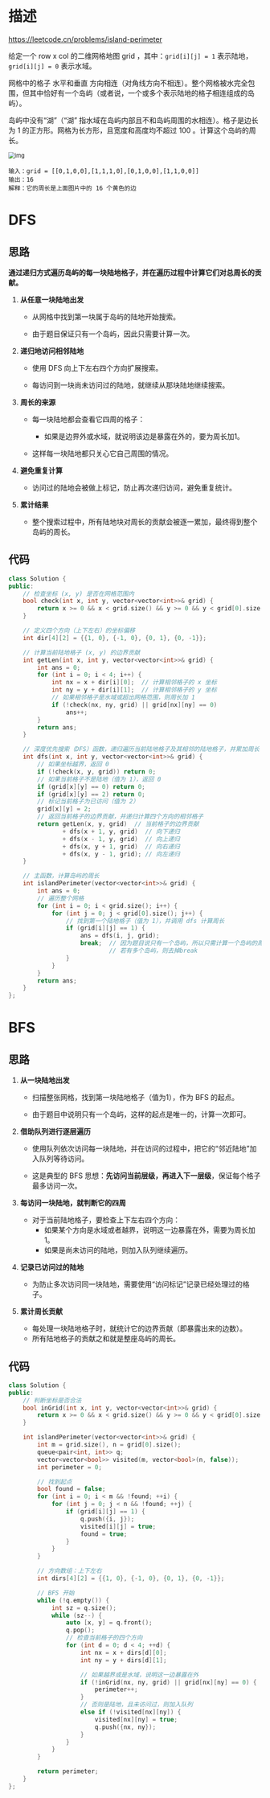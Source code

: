 # 描述

https://leetcode.cn/problems/island-perimeter

给定一个 row x col 的二维网格地图 grid ，其中：`grid[i][j] = 1` 表示陆地， `grid[i][j] = 0` 表示水域。

网格中的格子 水平和垂直 方向相连（对角线方向不相连）。整个网格被水完全包围，但其中恰好有一个岛屿（或者说，一个或多个表示陆地的格子相连组成的岛屿）。

岛屿中没有“湖”（“湖” 指水域在岛屿内部且不和岛屿周围的水相连）。格子是边长为 1 的正方形。网格为长方形，且宽度和高度均不超过 100 。计算这个岛屿的周长。

<img src="https://my--pic.oss-cn-beijing.aliyuncs.com/img/1741234573617-11091422-f2d2-4f1a-acd8-5bf93684161b.png" alt="img" style="zoom:80%;" />

```plain
输入：grid = [[0,1,0,0],[1,1,1,0],[0,1,0,0],[1,1,0,0]]
输出：16
解释：它的周长是上面图片中的 16 个黄色的边
```

# DFS

## 思路

**通过递归方式遍历岛屿的每一块陆地格子，并在遍历过程中计算它们对总周长的贡献。**

1. **从任意一块陆地出发**

   - 从网格中找到第一块属于岛屿的陆地开始搜索。

   - 由于题目保证只有一个岛屿，因此只需要计算一次。

2. **递归地访问相邻陆地**

   - 使用 DFS 向上下左右四个方向扩展搜索。

   - 每访问到一块尚未访问过的陆地，就继续从那块陆地继续搜索。

3. **周长的来源**

   - 每一块陆地都会查看它四周的格子：
     - 如果是边界外或水域，就说明该边是暴露在外的，要为周长加1。

   - 这样每一块陆地都只关心它自己周围的情况。

4. **避免重复计算**
   - 访问过的陆地会被做上标记，防止再次递归访问，避免重复统计。

5. **累计结果**
   - 整个搜索过程中，所有陆地块对周长的贡献会被逐一累加，最终得到整个岛屿的周长。

## 代码

```cpp
class Solution {
public:
    // 检查坐标 (x, y) 是否在网格范围内
    bool check(int x, int y, vector<vector<int>>& grid) {
        return x >= 0 && x < grid.size() && y >= 0 && y < grid[0].size();
    }

    // 定义四个方向（上下左右）的坐标偏移
    int dir[4][2] = {{1, 0}, {-1, 0}, {0, 1}, {0, -1}};

    // 计算当前陆地格子 (x, y) 的边界贡献
    int getLen(int x, int y, vector<vector<int>>& grid) {
        int ans = 0;
        for (int i = 0; i < 4; i++) {
            int nx = x + dir[i][0];  // 计算相邻格子的 x 坐标
            int ny = y + dir[i][1];  // 计算相邻格子的 y 坐标
            // 如果相邻格子是水域或超出网格范围，则周长加 1
            if (!check(nx, ny, grid) || grid[nx][ny] == 0)
                ans++;
        }
        return ans;
    }

    // 深度优先搜索（DFS）函数，递归遍历当前陆地格子及其相邻的陆地格子，并累加周长
    int dfs(int x, int y, vector<vector<int>>& grid) {
        // 如果坐标越界，返回 0
        if (!check(x, y, grid)) return 0;
        // 如果当前格子不是陆地（值为 1），返回 0
        if (grid[x][y] == 0) return 0;
        if (grid[x][y] == 2) return 0;
        // 标记当前格子为已访问（值为 2）
        grid[x][y] = 2;
        // 返回当前格子的边界贡献，并递归计算四个方向的相邻格子
        return getLen(x, y, grid)  // 当前格子的边界贡献
               + dfs(x + 1, y, grid)  // 向下递归
               + dfs(x - 1, y, grid)  // 向上递归
               + dfs(x, y + 1, grid)  // 向右递归
               + dfs(x, y - 1, grid); // 向左递归
    }

    // 主函数，计算岛屿的周长
    int islandPerimeter(vector<vector<int>>& grid) {
        int ans = 0;
        // 遍历整个网格
        for (int i = 0; i < grid.size(); i++) {
            for (int j = 0; j < grid[0].size(); j++) {
                // 找到第一个陆地格子（值为 1），并调用 dfs 计算周长
                if (grid[i][j] == 1) {
                    ans = dfs(i, j, grid);
                    break;  // 因为题目说只有一个岛屿，所以只需计算一个岛屿的周长
                    		// 若有多个岛屿，则去掉break
                }
            }
        }
        return ans;
    }
};
```

# BFS

## 思路

1. **从一块陆地出发**

   - 扫描整张网格，找到第一块陆地格子（值为1），作为 BFS 的起点。

   - 由于题目中说明只有一个岛屿，这样的起点是唯一的，计算一次即可。

2. **借助队列进行逐层遍历**

   - 使用队列依次访问每一块陆地，并在访问的过程中，把它的“邻近陆地”加入队列等待访问。

   - 这是典型的 BFS 思想：**先访问当前层级，再进入下一层级**，保证每个格子最多访问一次。

3. **每访问一块陆地，就判断它的四周**
   - 对于当前陆地格子，要检查上下左右四个方向：
     - 如果某个方向是水域或者越界，说明这一边暴露在外，需要为周长加 1。
     - 如果是尚未访问的陆地，则加入队列继续遍历。

4. **记录已访问过的陆地**
   - 为防止多次访问同一块陆地，需要使用“访问标记”记录已经处理过的格子。

5. **累计周长贡献**
   - 每处理一块陆地格子时，就统计它的边界贡献（即暴露出来的边数）。
   - 所有陆地格子的贡献之和就是整座岛屿的周长。

## 代码

```c++
class Solution {
public:
    // 判断坐标是否合法
    bool inGrid(int x, int y, vector<vector<int>>& grid) {
        return x >= 0 && x < grid.size() && y >= 0 && y < grid[0].size();
    }

    int islandPerimeter(vector<vector<int>>& grid) {
        int m = grid.size(), n = grid[0].size();
        queue<pair<int, int>> q;
        vector<vector<bool>> visited(m, vector<bool>(n, false));
        int perimeter = 0;

        // 找到起点
        bool found = false;
        for (int i = 0; i < m && !found; ++i) {
            for (int j = 0; j < n && !found; ++j) {
                if (grid[i][j] == 1) {
                    q.push({i, j});
                    visited[i][j] = true;
                    found = true;
                }
            }
        }

        // 方向数组：上下左右
        int dirs[4][2] = {{1, 0}, {-1, 0}, {0, 1}, {0, -1}};

        // BFS 开始
        while (!q.empty()) {
            int sz = q.size();
            while (sz--) {
                auto [x, y] = q.front();
                q.pop();
                // 检查当前格子的四个方向
                for (int d = 0; d < 4; ++d) {
                    int nx = x + dirs[d][0];
                    int ny = y + dirs[d][1];

                    // 如果越界或是水域，说明这一边暴露在外
                    if (!inGrid(nx, ny, grid) || grid[nx][ny] == 0) {
                        perimeter++;
                    }
                    // 否则是陆地，且未访问过，则加入队列
                    else if (!visited[nx][ny]) {
                        visited[nx][ny] = true;
                        q.push({nx, ny});
                    }
                }
            }
        }

        return perimeter;
    }
};

```